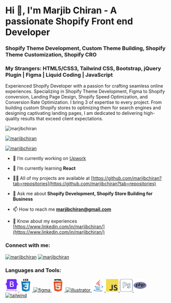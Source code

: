 <h1 align="left">Hi 👋, I'm Marjib Chiran - A passionate Shopify Front end Developer</h1>
<h3 align="left">Shopify Theme Development, Custom Theme Building, Shopify Theme Customization, Shopify CRO</h3>
<h3 align="left">My Strangers: HTML5/CSS3, Tailwind CSS, Bootstrap, jQuery Plugin | Figma | Liquid Coding | JavaScript</h3>
<p align="left">Experienced Shopify Developer with a passion for crafting seamless online experiences. Specializing in Shopify Theme Development, Figma to Shopify conversion, Landing Page Design, Shopify Speed Optimization, and Conversion Rate Optimization. I bring 3 of expertise to every project. From building custom Shopify stores to optimizing them for search engines and designing captivating landing pages, I am dedicated to delivering high-quality results that exceed client expectations. </p>

<p align="left"> <img src="https://komarev.com/ghpvc/?username=marjibchiran&label=Profile%20views&color=0e75b6&style=flat" alt="marjibchiran" /> </p>

<p align="left"> <a href="https://github.com/ryo-ma/github-profile-trophy"><img src="https://github-profile-trophy.vercel.app/?username=marjibchiran" alt="marjibchiran" /></a> </p>

<p align="left"> <a href="https://twitter.com/marjibchiran" target="blank"><img src="https://img.shields.io/twitter/follow/marjibchiran?logo=twitter&style=for-the-badge" alt="marjibchiran" /></a> </p>

- 🔭 I’m currently working on [Upwork](https://www.upwork.com/freelancers/~018ff158bf31524e54)

- 🌱 I’m currently learning **React**

- 👨‍💻 All of my projects are available at [https://github.com/marjibchiran?tab=repositories](https://github.com/marjibchiran?tab=repositories)

- 💬 Ask me about **Shopify Development, Shopify Store Building for Business**

- 📫 How to reach me **marjibchiran@gmail.com**

- 📄 Know about my experiences [https://www.linkedin.com/in/marjibchiran/](https://www.linkedin.com/in/marjibchiran/)

<h3 align="left">Connect with me:</h3>
<p align="left">
<a href="https://twitter.com/marjibchiran" target="blank"><img align="center" src="https://raw.githubusercontent.com/rahuldkjain/github-profile-readme-generator/master/src/images/icons/Social/twitter.svg" alt="marjibchiran" height="30" width="40" /></a>
<a href="https://linkedin.com/in/marjibchiran" target="blank"><img align="center" src="https://raw.githubusercontent.com/rahuldkjain/github-profile-readme-generator/master/src/images/icons/Social/linked-in-alt.svg" alt="marjibchiran" height="30" width="40" /></a>
</p>

<h3 align="left">Languages and Tools:</h3>
<p align="left"> <a href="https://getbootstrap.com" target="_blank" rel="noreferrer"> <img src="https://raw.githubusercontent.com/devicons/devicon/master/icons/bootstrap/bootstrap-plain-wordmark.svg" alt="bootstrap" width="40" height="40"/> </a> <a href="https://www.w3schools.com/css/" target="_blank" rel="noreferrer"> <img src="https://raw.githubusercontent.com/devicons/devicon/master/icons/css3/css3-original-wordmark.svg" alt="css3" width="40" height="40"/> </a> <a href="https://www.figma.com/" target="_blank" rel="noreferrer"> <img src="https://www.vectorlogo.zone/logos/figma/figma-icon.svg" alt="figma" width="40" height="40"/> </a> <a href="https://www.w3.org/html/" target="_blank" rel="noreferrer"> <img src="https://raw.githubusercontent.com/devicons/devicon/master/icons/html5/html5-original-wordmark.svg" alt="html5" width="40" height="40"/> </a> <a href="https://www.adobe.com/in/products/illustrator.html" target="_blank" rel="noreferrer"> <img src="https://www.vectorlogo.zone/logos/adobe_illustrator/adobe_illustrator-icon.svg" alt="illustrator" width="40" height="40"/> </a> <a href="https://www.java.com" target="_blank" rel="noreferrer"> <img src="https://raw.githubusercontent.com/devicons/devicon/master/icons/java/java-original.svg" alt="java" width="40" height="40"/> </a> <a href="https://developer.mozilla.org/en-US/docs/Web/JavaScript" target="_blank" rel="noreferrer"> <img src="https://raw.githubusercontent.com/devicons/devicon/master/icons/javascript/javascript-original.svg" alt="javascript" width="40" height="40"/> </a> <a href="https://www.photoshop.com/en" target="_blank" rel="noreferrer"> <img src="https://raw.githubusercontent.com/devicons/devicon/master/icons/photoshop/photoshop-line.svg" alt="photoshop" width="40" height="40"/> </a> <a href="https://www.php.net" target="_blank" rel="noreferrer"> <img src="https://raw.githubusercontent.com/devicons/devicon/master/icons/php/php-original.svg" alt="php" width="40" height="40"/> </a> <a href="https://tailwindcss.com/" target="_blank" rel="noreferrer"> <img src="https://www.vectorlogo.zone/logos/tailwindcss/tailwindcss-icon.svg" alt="tailwind" width="40" height="40"/> </a> </p>
